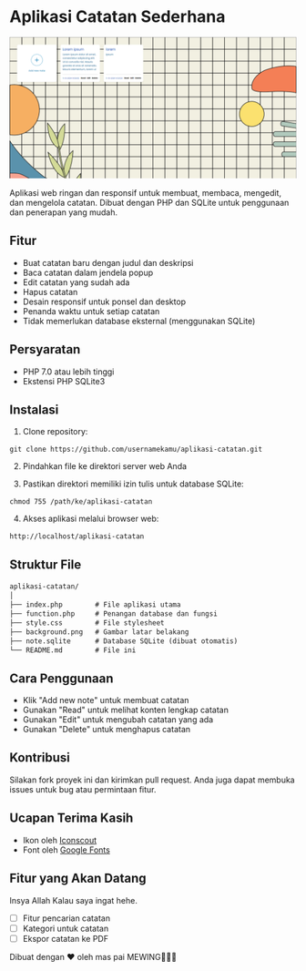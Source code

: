 # Aplikasi Catatan Sederhana
<img src="img/SS.png">


Aplikasi web ringan dan responsif untuk membuat, membaca, mengedit, dan mengelola catatan. Dibuat dengan PHP dan SQLite untuk penggunaan dan penerapan yang mudah.

## Fitur

- Buat catatan baru dengan judul dan deskripsi
- Baca catatan dalam jendela popup
- Edit catatan yang sudah ada
- Hapus catatan
- Desain responsif untuk ponsel dan desktop
- Penanda waktu untuk setiap catatan
- Tidak memerlukan database eksternal (menggunakan SQLite)

## Persyaratan

- PHP 7.0 atau lebih tinggi
- Ekstensi PHP SQLite3

## Instalasi

1. Clone repository:
```
git clone https://github.com/usernamekamu/aplikasi-catatan.git
```

2. Pindahkan file ke direktori server web Anda

3. Pastikan direktori memiliki izin tulis untuk database SQLite:
```
chmod 755 /path/ke/aplikasi-catatan
```

4. Akses aplikasi melalui browser web:
```
http://localhost/aplikasi-catatan
```

## Struktur File

```
aplikasi-catatan/
│
├── index.php        # File aplikasi utama
├── function.php     # Penangan database dan fungsi
├── style.css        # File stylesheet
├── background.png   # Gambar latar belakang
├── note.sqlite      # Database SQLite (dibuat otomatis)
└── README.md        # File ini
```

## Cara Penggunaan

- Klik "Add new note" untuk membuat catatan
- Gunakan "Read" untuk melihat konten lengkap catatan
- Gunakan "Edit" untuk mengubah catatan yang ada
- Gunakan "Delete" untuk menghapus catatan

## Kontribusi

Silakan fork proyek ini dan kirimkan pull request. Anda juga dapat membuka issues untuk bug atau permintaan fitur.

## Ucapan Terima Kasih

- Ikon oleh [Iconscout](https://iconscout.com/)
- Font oleh [Google Fonts](https://fonts.google.com/)

## Fitur yang Akan Datang
Insya Allah Kalau saya ingat hehe.
- [ ] Fitur pencarian catatan
- [ ] Kategori untuk catatan
- [ ] Ekspor catatan ke PDF

Dibuat dengan ❤️ oleh mas pai MEWING🤫🧏‍♂️